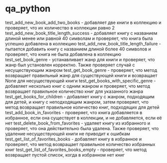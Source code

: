 # qa_python

  test_add_new_book_add_two_books - добавляет две книги в коллекцию и проверяет, что их количество в коллекции равно 2
  test_add_new_book_title_length_success - добавляет книгу с названием длиной менее или равной 40 символам и проверяет, что книга была успешно добавлена в коллекцию
  test_add_new_book_title_length_failure - пытается добавить книгу с названием длиной более 40 символов и проверяет, что книга не была добавлена в коллекцию
  test_set_book_genre - устанавливает жанр для книги и проверяет, что жанр был установлен корректно. Также проверяет случай с несуществующим жанром
  test_get_book_genre - проверяет, что метод возвращает правильный жанр для существующей книги и возвращает None для несуществующей книги
  test_get_books_with_specific_genre - добавляет несколько книг с одним жанром и проверяет, что метод возвращает правильное количество книг для указанного жанра
  test_get_books_for_children - добавляет книгу с жанром, подходящим для детей, и книгу с неподходящим жанром, затем проверяет, что метод возвращает правильное количество книг, подходящих для детей
  test_add_book_in_favorites - проверяет, что книга добавляется в избранное, если она существует в коллекции, и не добавляется, если её нет
  test_delete_book_from_favorites - удаляет книгу из избранного и проверяет, что она действительно была удалена. Также проверяет, что удаление несуществующей книги не приводит к ошибкам
  test_get_list_of_favorites_books - добавляет книгу в избранное и проверяет, что метод возвращает правильное количество избранных книг
  test_get_list_of_favorites_books_empty - проверяет, что метод возвращает пустой список, когда в избранном нет книг 
